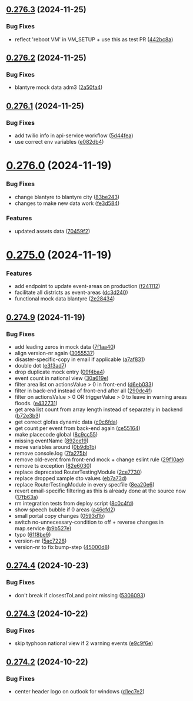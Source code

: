 ## [0.276.3](https://github.com/rodekruis/IBF-system/compare/v0.276.2...v0.276.3) (2024-11-25)


### Bug Fixes

* reflect 'reboot VM' in VM_SETUP + use this as test PR ([442bc8a](https://github.com/rodekruis/IBF-system/commit/442bc8a7c9fadebde879a3fbd560607391e846ad))



## [0.276.2](https://github.com/rodekruis/IBF-system/compare/v0.276.1...v0.276.2) (2024-11-25)


### Bug Fixes

* blantyre mock data adm3 ([2a50fa4](https://github.com/rodekruis/IBF-system/commit/2a50fa44748401c8bc4caf605ec201e2fc200e5c))



## [0.276.1](https://github.com/rodekruis/IBF-system/compare/v0.276.0...v0.276.1) (2024-11-25)


### Bug Fixes

* add twilio info in api-service workflow ([5d44fea](https://github.com/rodekruis/IBF-system/commit/5d44feaf9a080ee43fe0c569a603be932b399d96))
* use correct env variables ([e082db4](https://github.com/rodekruis/IBF-system/commit/e082db41698e98aea01fa110bb2cea0bdb8e0ce7))



# [0.276.0](https://github.com/rodekruis/IBF-system/compare/v0.275.0...v0.276.0) (2024-11-19)


### Bug Fixes

* change blantyre to blantyre city ([83be243](https://github.com/rodekruis/IBF-system/commit/83be24364cb68442841368c6b172392b4f3a6190))
* changes to make new data work ([fe3d584](https://github.com/rodekruis/IBF-system/commit/fe3d5843223d4a52065f94fa89839286ab3eb708))


### Features

* updated assets data ([70459f2](https://github.com/rodekruis/IBF-system/commit/70459f2a0f835902321c52f6d8e26e644b94e972))



# [0.275.0](https://github.com/rodekruis/IBF-system/compare/v0.274.9...v0.275.0) (2024-11-19)


### Features

* add endpoint to update event-areas on production ([f241112](https://github.com/rodekruis/IBF-system/commit/f241112d47948c17a77f9d290ba92220533afb47))
* facilitate all districts as event-areas ([dc3d240](https://github.com/rodekruis/IBF-system/commit/dc3d240d9e3ce0fb486da6ec38fd5de19ebc9708))
* functional mock data blantyre ([2e28434](https://github.com/rodekruis/IBF-system/commit/2e2843425aebc92cc8bf68d7cf82e6f22a069ef6))



## [0.274.9](https://github.com/rodekruis/IBF-system/compare/v0.274.6...v0.274.9) (2024-11-19)


### Bug Fixes

* add leading zeros in mock data ([7f1aa40](https://github.com/rodekruis/IBF-system/commit/7f1aa404c12f2316b5a5a065285d8cb59cd54875))
* align version-nr again ([3055537](https://github.com/rodekruis/IBF-system/commit/3055537fcf87f6aec966897fd6a6f6def4c6998c))
* disaster-specific-copy in email if applicable ([a7af831](https://github.com/rodekruis/IBF-system/commit/a7af8316e724455711ccbf6a458f19b4acbf0ee4))
* double dot ([e3f3ad7](https://github.com/rodekruis/IBF-system/commit/e3f3ad703167b3bdca94ead722f8e895831d8e02))
* drop duplicate mock entry ([09f4ba4](https://github.com/rodekruis/IBF-system/commit/09f4ba41b736eaf82dcc3ca65abffba6ccacb914))
* event count in national view ([30a619e](https://github.com/rodekruis/IBF-system/commit/30a619e50dde9f5b74a7bac85b735fbee1f7850f))
* filter area list on actionsValue > 0 in front-end ([d6eb033](https://github.com/rodekruis/IBF-system/commit/d6eb03361b0a05f3dfcdd7849681d6757d1f17ef))
* filter in back-end instead of front-end after all ([290dc4f](https://github.com/rodekruis/IBF-system/commit/290dc4f4cd42589def91f8343bef99a24f06782b))
* filter on actionsValue > 0 OR triggerValue > 0 to leave in warning areas floods. ([e432731](https://github.com/rodekruis/IBF-system/commit/e432731951dddafb84539edf2dec7c63e14ecf95))
* get area list count from array length instead of separately in backend ([b72e3b3](https://github.com/rodekruis/IBF-system/commit/b72e3b3424b2c961bf331cc662c65e8c1aefc8ad))
* get correct glofas dynamic data ([c0c6fda](https://github.com/rodekruis/IBF-system/commit/c0c6fdaa5cb32f9341c7f3dff63d1e7924135fdb))
* get count per event from back-end again ([ce55164](https://github.com/rodekruis/IBF-system/commit/ce551640f79e2563afb6bf12514a960ba6008d41))
* make placecode global ([8c9cc55](https://github.com/rodekruis/IBF-system/commit/8c9cc559560aba34557845ea1ee58b9ba257a5b2))
* missing eventName ([892ce19](https://github.com/rodekruis/IBF-system/commit/892ce19d021e804d51f177058919230ea1d9b1b4))
* move variables around ([0b9db1b](https://github.com/rodekruis/IBF-system/commit/0b9db1b3847e0c2f19d5b12c4a04ec143a3bd05a))
* remove console.log ([7fa275b](https://github.com/rodekruis/IBF-system/commit/7fa275b78e4c9374d9483c29b95d48f2a882b9eb))
* remove old-event from front-end mock + change eslint rule ([29f10ae](https://github.com/rodekruis/IBF-system/commit/29f10aea363b7f2568995e34db8210e1ca5776b5))
* remove ts exception ([82e6030](https://github.com/rodekruis/IBF-system/commit/82e60306620eaeff58fbc9f4941c97f57839788f))
* replace deprecated RouterTestingModule ([2ce7730](https://github.com/rodekruis/IBF-system/commit/2ce7730bc72982c9aa7a8265a600b544abdb09b3))
* replace dropped xample dto values ([eb7a73d](https://github.com/rodekruis/IBF-system/commit/eb7a73d5b1a52ae614cefeccf88eb7e1c207d9a6))
* replace RouterTestingModule in every specfile ([8ea20e6](https://github.com/rodekruis/IBF-system/commit/8ea20e6a2fd71cc7d9dec9a071b5ed5170bf2659))
* revert email-specific filtering as this is already done at the source now ([17fb63a](https://github.com/rodekruis/IBF-system/commit/17fb63a5e6b6f528b102aaa29359d1e0964c9626))
* rm integration tests from deploy script ([8c0c4fd](https://github.com/rodekruis/IBF-system/commit/8c0c4fd60715761721a245ec92a73af86f9b9bd4))
* show speech bubble if 0 areas ([a46cfd2](https://github.com/rodekruis/IBF-system/commit/a46cfd269d18b1bfe1144a8b88b9e98a4e3727ac))
* small portal copy changes ([0593d1b](https://github.com/rodekruis/IBF-system/commit/0593d1b234ea725f914b2d46c49d37b853819faf))
* switch no-unnecessary-condition to off + reverse changes in map.service ([b9b527e](https://github.com/rodekruis/IBF-system/commit/b9b527e589d0fdf64c129732fbf2d974c189e4de))
* typo ([61f8be9](https://github.com/rodekruis/IBF-system/commit/61f8be908a65733c9e14d5c4df71d13a2efabcf4))
* version-nr ([5ac7228](https://github.com/rodekruis/IBF-system/commit/5ac7228709f0d520f937def9a5d6762328e30df1))
* version-nr to fix bump-step ([45000d8](https://github.com/rodekruis/IBF-system/commit/45000d892fd2634f5ff47432777212adee70404c))



## [0.274.4](https://github.com/rodekruis/IBF-system/compare/v0.274.3...v0.274.4) (2024-10-23)


### Bug Fixes

* don't break if closestToLand point missing ([5306093](https://github.com/rodekruis/IBF-system/commit/530609320276813de82f14257537bcd50f85667a))



## [0.274.3](https://github.com/rodekruis/IBF-system/compare/v0.274.2...v0.274.3) (2024-10-22)


### Bug Fixes

* skip typhoon national view if 2 warning events ([e9c9f6e](https://github.com/rodekruis/IBF-system/commit/e9c9f6e35bd502f9c185026b82fce7bd57f033bb))



## [0.274.2](https://github.com/rodekruis/IBF-system/compare/v0.274.1...v0.274.2) (2024-10-22)


### Bug Fixes

* center header logo on outlook for windows ([d1ec7e2](https://github.com/rodekruis/IBF-system/commit/d1ec7e2ff15848cdf8629272b6d5f4c1d90985b8))



